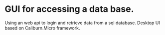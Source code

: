 # GUI for accessing a data base.
Using an web api to login and retrieve data from a sql database. Desktop UI based on Caliburn.Micro framework.

